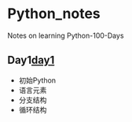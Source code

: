 # Python_notes
Notes on learning Python-100-Days
## Day1[day1](./day1)
- 初始Python
- 语言元素
- 分支结构
- 循环结构
